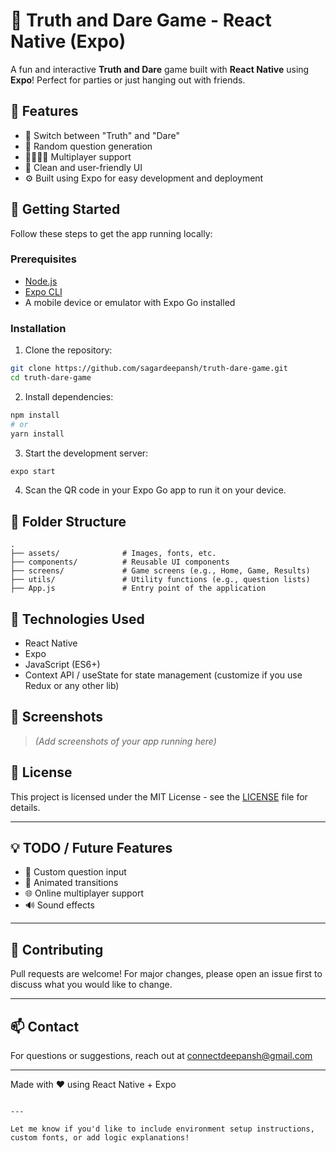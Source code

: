 # 🎉 Truth and Dare Game - React Native (Expo)

A fun and interactive **Truth and Dare** game built with **React Native** using **Expo**! Perfect for parties or just hanging out with friends.

## 📱 Features

- 🔄 Switch between "Truth" and "Dare"
- 🎲 Random question generation
- 👨‍👩‍👧‍👦 Multiplayer support
- 🎨 Clean and user-friendly UI
- ⚙️ Built using Expo for easy development and deployment

## 🚀 Getting Started

Follow these steps to get the app running locally:

### Prerequisites

- [Node.js](https://nodejs.org/)
- [Expo CLI](https://docs.expo.dev/get-started/installation/)
- A mobile device or emulator with Expo Go installed

### Installation

1. Clone the repository:

```bash
git clone https://github.com/sagardeepansh/truth-dare-game.git
cd truth-dare-game
```

2. Install dependencies:

```bash
npm install
# or
yarn install
```

3. Start the development server:

```bash
expo start
```

4. Scan the QR code in your Expo Go app to run it on your device.

## 🧠 Folder Structure

```
.
├── assets/              # Images, fonts, etc.
├── components/          # Reusable UI components
├── screens/             # Game screens (e.g., Home, Game, Results)
├── utils/               # Utility functions (e.g., question lists)
├── App.js               # Entry point of the application
```

## 🔧 Technologies Used

- React Native
- Expo
- JavaScript (ES6+)
- Context API / useState for state management (customize if you use Redux or any other lib)

## 📸 Screenshots

> _(Add screenshots of your app running here)_

## 📜 License

This project is licensed under the MIT License - see the [LICENSE](LICENSE) file for details.

---

## 💡 TODO / Future Features

- 🧠 Custom question input
- 🎉 Animated transitions
- 🌐 Online multiplayer support
- 🔊 Sound effects

---

## 🙌 Contributing

Pull requests are welcome! For major changes, please open an issue first to discuss what you would like to change.

---

## 📫 Contact

For questions or suggestions, reach out at [connectdeepansh@gmail.com](mailto:connectdeepansh@gmail.com)

---

Made with ❤️ using React Native + Expo
```

---

Let me know if you'd like to include environment setup instructions, custom fonts, or add logic explanations!
